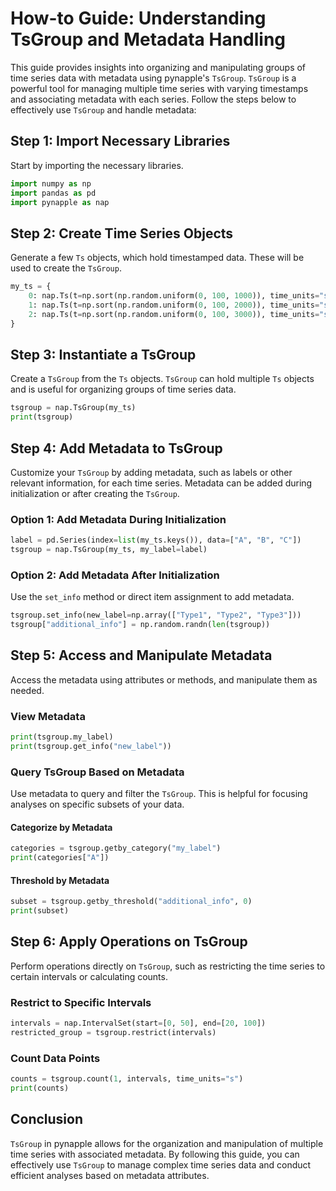 # How-to Guide: Understanding TsGroup and Metadata Handling

This guide provides insights into organizing and manipulating groups of time series data with metadata using pynapple's `TsGroup`. `TsGroup` is a powerful tool for managing multiple time series with varying timestamps and associating metadata with each series. Follow the steps below to effectively use `TsGroup` and handle metadata:

## Step 1: Import Necessary Libraries
Start by importing the necessary libraries.
```python
import numpy as np
import pandas as pd
import pynapple as nap
```

## Step 2: Create Time Series Objects
Generate a few `Ts` objects, which hold timestamped data. These will be used to create the `TsGroup`.
```python
my_ts = {
    0: nap.Ts(t=np.sort(np.random.uniform(0, 100, 1000)), time_units="s"),
    1: nap.Ts(t=np.sort(np.random.uniform(0, 100, 2000)), time_units="s"),
    2: nap.Ts(t=np.sort(np.random.uniform(0, 100, 3000)), time_units="s")
}
```

## Step 3: Instantiate a TsGroup
Create a `TsGroup` from the `Ts` objects. `TsGroup` can hold multiple `Ts` objects and is useful for organizing groups of time series data.
```python
tsgroup = nap.TsGroup(my_ts)
print(tsgroup)
```

## Step 4: Add Metadata to TsGroup
Customize your `TsGroup` by adding metadata, such as labels or other relevant information, for each time series. Metadata can be added during initialization or after creating the `TsGroup`.

### Option 1: Add Metadata During Initialization
```python
label = pd.Series(index=list(my_ts.keys()), data=["A", "B", "C"])
tsgroup = nap.TsGroup(my_ts, my_label=label)
```

### Option 2: Add Metadata After Initialization
Use the `set_info` method or direct item assignment to add metadata.
```python
tsgroup.set_info(new_label=np.array(["Type1", "Type2", "Type3"]))
tsgroup["additional_info"] = np.random.randn(len(tsgroup))
```

## Step 5: Access and Manipulate Metadata
Access the metadata using attributes or methods, and manipulate them as needed.

### View Metadata
```python
print(tsgroup.my_label)
print(tsgroup.get_info("new_label"))
```

### Query TsGroup Based on Metadata
Use metadata to query and filter the `TsGroup`. This is helpful for focusing analyses on specific subsets of your data.

#### Categorize by Metadata
```python
categories = tsgroup.getby_category("my_label")
print(categories["A"])
```

#### Threshold by Metadata
```python
subset = tsgroup.getby_threshold("additional_info", 0)
print(subset)
```

## Step 6: Apply Operations on TsGroup
Perform operations directly on `TsGroup`, such as restricting the time series to certain intervals or calculating counts.

### Restrict to Specific Intervals
```python
intervals = nap.IntervalSet(start=[0, 50], end=[20, 100])
restricted_group = tsgroup.restrict(intervals)
```

### Count Data Points
```python
counts = tsgroup.count(1, intervals, time_units="s")
print(counts)
```

## Conclusion
`TsGroup` in pynapple allows for the organization and manipulation of multiple time series with associated metadata. By following this guide, you can effectively use `TsGroup` to manage complex time series data and conduct efficient analyses based on metadata attributes.
